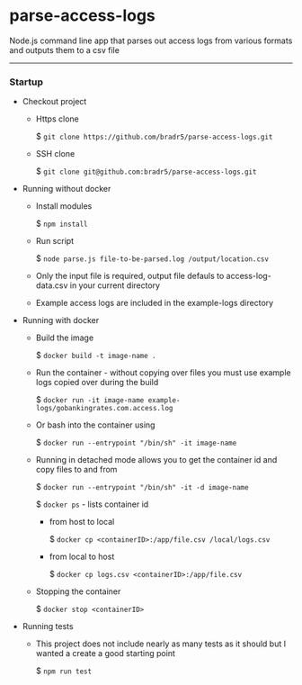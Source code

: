 # parse-access-logs

Node.js command line app that parses out access logs from various formats and outputs them to a csv file

---

### **Startup**

* Checkout project
  * Https clone
    
    $ `git clone https://github.com/bradr5/parse-access-logs.git`

  * SSH clone
    
    $ `git clone git@github.com:bradr5/parse-access-logs.git`

* Running without docker
  * Install modules
  
    $ `npm install`

  * Run script
    
    $ `node parse.js file-to-be-parsed.log /output/location.csv`

  * Only the input file is required, output file defauls to access-log-data.csv in your current directory

  * Example access logs are included in the example-logs directory

* Running with docker

  * Build the image

    $ `docker build -t image-name .`

  * Run the container - without copying over files you must use example logs copied over during the build

    $ `docker run -it image-name example-logs/gobankingrates.com.access.log`

  * Or bash into the container using

    $ `docker run --entrypoint "/bin/sh" -it image-name`

  * Running in detached mode allows you to get the container id and copy files to and from

    $ `docker run --entrypoint "/bin/sh" -it -d image-name`

    $ `docker ps` - lists container id

    * from host to local

      $ `docker cp <containerID>:/app/file.csv /local/logs.csv`
    
    * from local to host

      $ `docker cp logs.csv <containerID>:/app/file.csv`

  * Stopping the container

      $ `docker stop <containerID>`

* Running tests

  * This project does not include nearly as many tests as it should but I wanted a create a good starting point

    $ `npm run test`
